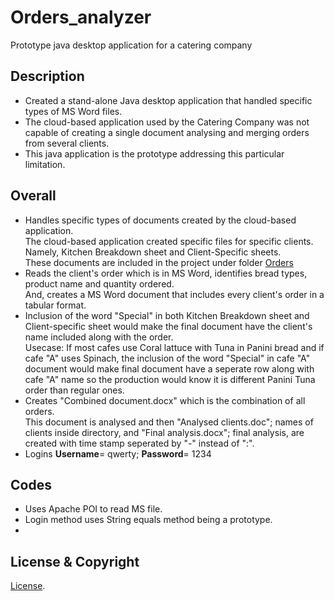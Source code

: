 # Orders_analyzer
Prototype java desktop application for a catering company

## Description
- Created a stand-alone Java desktop application that handled specific types of MS Word files. <br>
- The cloud-based application used by the Catering Company was not capable of creating a single document analysing and merging orders from several clients. <br>
- This java application is the prototype addressing this particular limitation. <br>


## Overall
- Handles specific types of documents created by the cloud-based application. <br>
The cloud-based application created specific files for specific clients. <br>
Namely, Kitchen Breakdown sheet and Client-Specific sheets. <br>
These documents are included in the project under folder [Orders](Orders)
- Reads the client's order which is in MS Word, identifies bread types, product name and quantity ordered. <br>
And, creates a MS Word document that includes every client's order in a tabular format. <br>
- Inclusion of the word "Special" in both Kitchen Breakdown sheet and Client-specific sheet would make the final document have the client's name included along with the order. <br>
Usecase: If most cafes use Coral lattuce with Tuna in Panini bread and if cafe "A" uses Spinach, the inclusion of the word "Special" in cafe "A" document would make final document have a seperate row along with cafe "A" name so the production would know it is different Panini Tuna order than regular ones. <br>
- Creates "Combined document.docx" which is the combination of all orders. <br>
This document is analysed and then "Analysed clients.doc"; names of clients inside directory, and "Final analysis.docx"; final analysis, are created with time stamp seperated by "-" instead of ":". <br>
- Logins **Username**= qwerty; **Password**= 1234<br>

## Codes
- Uses Apache POI to read MS file. <br>
- Login method uses String equals method being a prototype. <br>
- 


## License & Copyright
[License](LICENSE).
